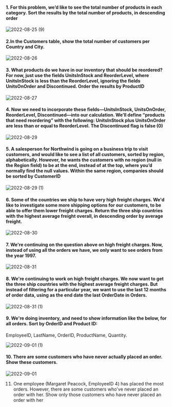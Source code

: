 #### 1. For this problem, we’d like to see the total number of products in each category. Sort the results by the total number of products, in descending order

![2022-08-25 (9)](https://user-images.githubusercontent.com/111266884/186732863-19bb8d66-539d-4a37-af47-f14e737c9422.png)

#### 2.In the Customers table, show the total number of customers per Country and City.

![2022-08-26](https://user-images.githubusercontent.com/111266884/186953344-402979b4-d9d6-49c1-8c90-7d2c542ab22b.png)

#### 3. What products do we have in our inventory that should be reordered? For now, just use the fields UnitsInStock and ReorderLevel, where UnitsInStock is less than the ReorderLevel, ignoring the fields UnitsOnOrder and Discontinued. Order the results by ProductID

![2022-08-27](https://user-images.githubusercontent.com/111266884/187039463-70e5ac54-61a8-4aeb-86c7-d81e5c01a573.png)

#### 4. Now we need to incorporate these fields—UnitsInStock, UnitsOnOrder, ReorderLevel, Discontinued—into our calculation. We’ll define “products that need reordering” with the following: UnitsInStock plus UnitsOnOrder are less than or equal to ReorderLevel. The Discontinued flag is false (0)

![2022-08-29](https://user-images.githubusercontent.com/111266884/187206316-fbd03179-c2d0-473d-824f-730782ef104a.png)

#### 5. A salesperson for Northwind is going on a business trip to visit customers, and would like to see a list of all customers, sorted by region, alphabetically. However, he wants the customers with no region (null in the Region field) to be at the end, instead of at the top, where you’d normally find the null values. Within the same region, companies should be sorted by CustomerID

![2022-08-29 (1)](https://user-images.githubusercontent.com/111266884/187207401-7d96496f-12a1-4157-8f95-8ffa3dcfbcf3.png)

#### 6. Some of the countries we ship to have very high freight charges. We'd like to investigate some more shipping options for our customers, to be able to offer them lower freight charges. Return the three ship countries with the highest average freight overall, in descending order by average freight.

![2022-08-30](https://user-images.githubusercontent.com/111266884/187367819-b8041295-fef7-4f17-a645-12c9f9d29bc8.png)

#### 7. We're continuing on the question above on high freight charges. Now, instead of using all the orders we have, we only want to see orders from the year 1997.

![2022-08-31](https://user-images.githubusercontent.com/111266884/187629467-e7adb151-30ad-4a8d-ad66-237ae01d83b8.png)

#### 8. We're continuing to work on high freight charges. We now want to get the three ship countries with the highest average freight charges. But instead of filtering for a particular year, we want to use the last 12 months of order data, using as the end date the last OrderDate in Orders.

![2022-08-31 (1)](https://user-images.githubusercontent.com/111266884/187632577-5c04764f-c69e-4c5e-ac8c-9efde3b5ee62.png)

#### 9. We're doing inventory, and need to show information like the below, for all orders. Sort by OrderID and Product ID:
EmployeeID, LastName, OrderID, ProductName, Quantity.

![2022-09-01 (1)](https://user-images.githubusercontent.com/111266884/187912850-86c7129a-b0b0-49d2-b361-ffd31de8d309.png)

#### 10. There are some customers who have never actually placed an order. Show these customers.

![2022-09-01](https://user-images.githubusercontent.com/111266884/187913165-d3767e4e-3507-4616-9409-7fcc1f65b2a9.png)

11. One employee (Margaret Peacock, EmployeeID 4) has placed the most orders. However, there are some customers who've never placed an order with her. Show only those customers who have never placed an order with her










